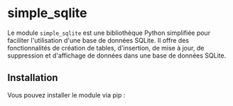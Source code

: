 # simple_sqlite

Le module `simple_sqlite` est une bibliothèque Python simplifiée pour faciliter l'utilisation d'une base de données SQLite. Il offre des fonctionnalités de création de tables, d'insertion, de mise à jour, de suppression et d'affichage de données dans une base de données SQLite.

## Installation

Vous pouvez installer le module via pip :

